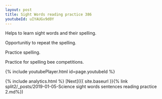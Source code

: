 ```yaml
---
layout: post
title: Sight Words reading practice 386
youtubeId: uIYAUGv9d0Y
---
```

 
 
Helps to learn sight words and their spelling.

Opportunitiy to repeat the spelling. 

Practice spelling. 
 
Practice for spelling bee competitions. 
 
{% include youtubePlayer.html id=page.youtubeId %}
 
 
{% include analytics.html %} 
[Next]({{ site.baseurl }}{% link  split2/_posts/2019-01-05-Science sight words sentences reading practice 2.md%})
 
